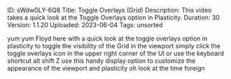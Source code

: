 ID: sWdw0LY-6Q8
Title: Toggle Overlays (Grid)
Description: This video takes a quick look at the Toggle Overlays option in Plasticity.
Duration: 30
Version: 1.1.20
Uploaded: 2023-06-04
Tags: unsorted

yum yum Floyd here with a quick look at
the toggle overlays option in plasticity
to toggle the visibility of the Grid in
the viewport simply click the toggle
overlays icon in the upper right corner
of the UI or use the keyboard shortcut
alt shift Z use this handy display
option to customize the appearance of
the viewport and plasticity oh look at
the time
foreign
